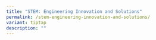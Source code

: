 ```yaml
---
title: "STEM: Engineering Innovation and Solutions"
permalink: /stem-engineering-innovation-and-solutions/
variant: tiptap
description: ""
---
```


